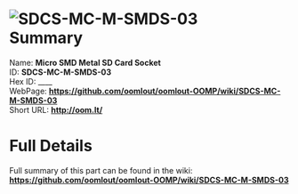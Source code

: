 
![SDCS-MC-M-SMDS-03](https://github.com/oomlout/oomlout-OOMP/blob/master/parts/SDCS-MC-M-SMDS-03/SDCS-MC-M-SMDS-03_420.jpg)   
Summary
=================
  
Name: __Micro SMD Metal SD Card Socket__    
ID: __SDCS-MC-M-SMDS-03__   
Hex ID: ____   
WebPage: __https://github.com/oomlout/oomlout-OOMP/wiki/SDCS-MC-M-SMDS-03__   
Short URL: __http://oom.lt/__   

Full Details
==========================
Full summary of this part can be found in the wiki:   
__https://github.com/oomlout/oomlout-OOMP/wiki/SDCS-MC-M-SMDS-03__    


